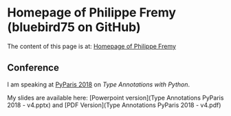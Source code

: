 # Homepage of Philippe Fremy (bluebird75 on GitHub)

The content of this page is at: [Homepage of Philippe Fremy](http://www.freehackers.org/Philippe_Fremy)

## Conference
I am speaking at [PyParis 2018](http://pyparis.org/talks.html) on *Type Annotations with Python*. 

My slides are available here: [Powerpoint version](Type Annotations PyParis 2018 - v4.pptx) and [PDF Version](Type Annotations PyParis 2018 - v4.pdf)
